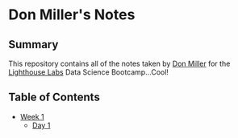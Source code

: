 # Don Miller's Notes
## Summary
This repository contains all of the notes taken by [Don Miller](https://github.com/Jeepofun) for the [Lighthouse Labs](www.lighthouselabs.ca) Data Science Bootcamp...Cool!
## Table of Contents
* [Week 1](/Week_1)
  * [Day 1](/Week_1/Day_1)